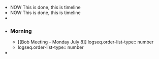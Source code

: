 

- NOW This is done, this is timeline
- NOW This is done, this is timeline
-
- ### Morning
	- [[Bob Meeting - Monday July 8]]
	  logseq.order-list-type:: number
	- logseq.order-list-type:: number
-